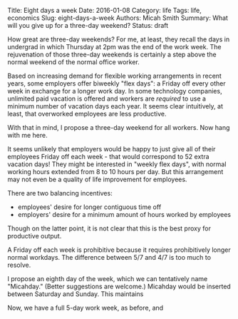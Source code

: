 Title: Eight days a week
Date: 2016-01-08
Category: life
Tags: life, economics
Slug: eight-days-a-week
Authors: Micah Smith
Summary: What will you give up for a three-day weekend?
Status: draft

How great are three-day weekends? For me, at least, they recall the days in
undergrad in which Thursday at 2pm was the end of the work week. The
rejuvenation of those three-day weekends is certainly a step above the normal
weekend of the normal office worker.

Based on increasing demand for flexible working arrangements in recent years,
some employers offer biweekly "flex days": a Friday off every other week in
exchange for a longer work day. In some technology companies, unlimited paid
vacation is offered and workers are *required* to use a minimum number of
vacation days each year. It seems clear intuitively, at least, that overworked
employees are less productive.

With that in mind, I propose a three-day weekend for all workers. Now hang with me
here.

It seems unlikely that employers would be happy to just give all of their
employees Friday off each week - that would correspond to 52 extra vacation
days! They might be interested in "weekly flex days", with normal working hours
extended from 8 to 10 hours per day. But this arrangement may not even be a
quality of life improvement for employees.

There are two balancing incentives:
- employees' desire for longer contiguous time off
- employers' desire for a minimum amount of hours worked by employees

Though on the latter point, it is not clear that this is the best proxy for
productive output.

A Friday off each week is prohibitive because it requires prohibitively longer
normal workdays. The difference between 5/7 and 4/7 is too much to resolve.

I propose an eighth day of the week, which we can tentatively name "Micahday." (Better
suggestions are welcome.) Micahday would be inserted between Saturday and Sunday. 
This maintains 

Now, we
have a full 5-day work week, as before, and 
